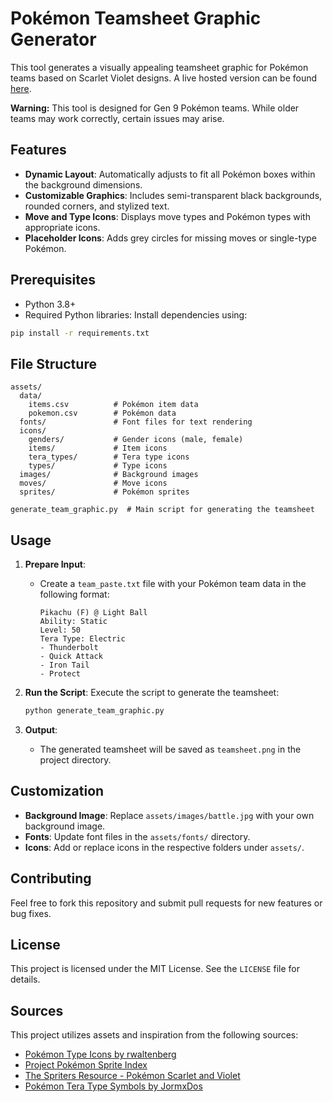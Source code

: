 # Pokémon Teamsheet Graphic Generator
This tool generates a visually appealing teamsheet graphic for Pokémon teams based on Scarlet Violet designs. A live hosted version can be found [here](https://ulico-pokemonteamsheetgenerator-app-ukjjki.streamlit.app/).

**Warning:** This tool is designed for Gen 9 Pokémon teams. While older teams may work correctly, certain issues may arise.

## Features
- **Dynamic Layout**: Automatically adjusts to fit all Pokémon boxes within the background dimensions.
- **Customizable Graphics**: Includes semi-transparent black backgrounds, rounded corners, and stylized text.
- **Move and Type Icons**: Displays move types and Pokémon types with appropriate icons.
- **Placeholder Icons**: Adds grey circles for missing moves or single-type Pokémon.

## Prerequisites
- Python 3.8+
- Required Python libraries:
  Install dependencies using:
```bash
pip install -r requirements.txt
```

## File Structure
```
assets/
  data/
    items.csv          # Pokémon item data
    pokemon.csv        # Pokémon data
  fonts/               # Font files for text rendering
  icons/               
    genders/           # Gender icons (male, female)
    items/             # Item icons
    tera_types/        # Tera type icons
    types/             # Type icons
  images/              # Background images
  moves/               # Move icons
  sprites/             # Pokémon sprites
  
generate_team_graphic.py  # Main script for generating the teamsheet
```

## Usage
1. **Prepare Input**:
   - Create a `team_paste.txt` file with your Pokémon team data in the following format:
     ```
     Pikachu (F) @ Light Ball
     Ability: Static
     Level: 50
     Tera Type: Electric
     - Thunderbolt
     - Quick Attack
     - Iron Tail
     - Protect
     ```

2. **Run the Script**:
   Execute the script to generate the teamsheet:
   ```bash
   python generate_team_graphic.py
   ```

3. **Output**:
   - The generated teamsheet will be saved as `teamsheet.png` in the project directory.

## Customization
- **Background Image**: Replace `assets/images/battle.jpg` with your own background image.
- **Fonts**: Update font files in the `assets/fonts/` directory.
- **Icons**: Add or replace icons in the respective folders under `assets/`.

## Contributing
Feel free to fork this repository and submit pull requests for new features or bug fixes.

## License
This project is licensed under the MIT License. See the `LICENSE` file for details.

## Sources
This project utilizes assets and inspiration from the following sources:

- [Pokémon Type Icons by rwaltenberg](https://github.com/rwaltenberg/pokemon-type-icons)
- [Project Pokémon Sprite Index](https://projectpokemon.org/home/docs/spriteindex_148)
- [The Spriters Resource - Pokémon Scarlet and Violet](https://www.spriters-resource.com/nintendo_switch/pokemonscarletviolet/sheet/187089/)
- [Pokémon Tera Type Symbols by JormxDos](https://www.deviantart.com/jormxdos/gallery/85377027/pokemon-tera-type-symbols-paldea)

